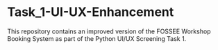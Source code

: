 # Task_1-UI-UX-Enhancement
This repository contains an improved version of the FOSSEE Workshop Booking System  as part of the Python UI/UX Screening Task 1.
